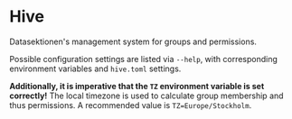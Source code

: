# Hive

Datasektionen's management system for groups and permissions.

Possible configuration settings are listed via `--help`, with corresponding
environment variables and `hive.toml` settings.

**Additionally, it is imperative that the `TZ` environment variable is set
correctly!** The local timezone is used to calculate group membership and thus
permissions. A recommended value is `TZ=Europe/Stockholm`.

